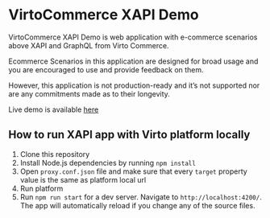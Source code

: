 # VirtoCommerce XAPI Demo

VirtoCommerce XAPI Demo is web application with e-commerce scenarios above XAPI and GraphQL from Virto Commerce.

Ecommerce Scenarios in this application are designed for broad usage and you are encouraged to use and provide feedback on them.

However, this application is not production-ready and it’s not supported nor are any commitments made as to their longevity.

Live demo is available [here](https://xapi-app.demo.govirto.com/)

## How to run XAPI app with Virto platform locally

1. Clone this repository
2. Install Node.js dependencies by running `npm install`
3. Open `proxy.conf.json` file and make sure that every `target` property value is the same as platform local url
4. Run platform
5. Run `npm run start` for a dev server. Navigate to `http://localhost:4200/`. The app will automatically reload if you change any of the source files.


